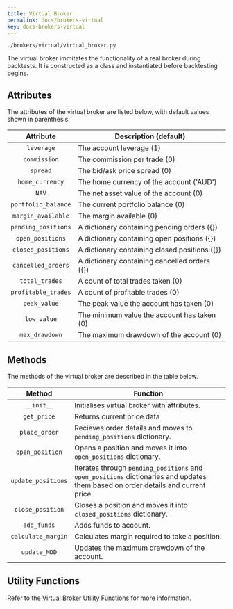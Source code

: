 ```yaml
---
title: Virtual Broker
permalink: docs/brokers-virtual
key: docs-brokers-virtual
---
```

`./brokers/virtual/virtual_broker.py`

The virtual broker immitates the functionality of a real broker during backtests. It is constructed as a class 
and instantiated before backtesting begins.


## Attributes
The attributes of the virtual broker are listed below, with default values shown in parenthesis.


|   Attribute   | Description (default)                                                                     |
| :-----------: | ----------------------------------------------------------------------------------------- |
| `leverage`      | The account leverage (1)                                                                  |
| `commission`    | The commission per trade (0)                                                              |
| `spread`        | The bid/ask price spread (0)                                                              |
| `home_currency` | The home currency of the account ('AUD')                                                  |
| `NAV`           | The net asset value of the account (0)                                                    |
| `portfolio_balance` | The current portfolio balance (0)                                                     |
| `margin_available`  | The margin available (0)                                                              |
| `pending_positions` | A dictionary containing pending orders ({})                                           |
| `open_positions`    | A dictionary containing open positions ({})                                           |
| `closed_positions`  | A dictionary containing closed positions ({})                                         |
| `cancelled_orders`  | A dictionary containing cancelled orders ({})                                         |
| `total_trades`      | A count of total trades taken (0)                                                     |
| `profitable_trades` | A count of profitable trades (0)                                                      |
| `peak_value`        | The peak value the account has taken (0)                                              |
| `low_value`         | The minimum value the account has taken (0)                                           |
| `max_drawdown`      | The maximum drawdown of the account (0)                                               | 



## Methods
The methods of the virtual broker are described in the table below.

|           Method          | Function                                                                                              |
| :-----------------------: | ----------------------------------------------------------------------------------------------------- |
|         `__init__`        | Initialises virtual broker with attributes.                                                           |
|        `get_price`        | Returns current price data                                                                            |
|       `place_order`       | Recieves order details and moves to `pending_positions` dictionary.                                   |
|       `open_position`     | Opens a position and moves it into `open_positions` dictionary.                                          |
|     `update_positions`    | Iterates through `pending_positions` and `open_positions` dictionaries and updates them based on order details and current price. |
|    `close_position`       | Closes a position and moves it into `closed_positions` dictionary.                                    |
|     `add_funds`           | Adds funds to account.                                                                                |
|    `calculate_margin`     | Calculates margin required to take a position.                                                        |
|        `update_MDD`       | Updates the maximum drawdown of the account.                                                          |



## Utility Functions

Refer to the [Virtual Broker Utility Functions](virtual-utils) for more information.

